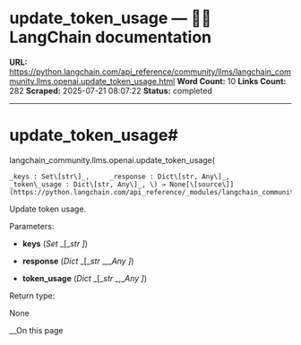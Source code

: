 # update_token_usage — 🦜🔗 LangChain  documentation

**URL:** https://python.langchain.com/api_reference/community/llms/langchain_community.llms.openai.update_token_usage.html
**Word Count:** 10
**Links Count:** 282
**Scraped:** 2025-07-21 08:07:22
**Status:** completed

---

# update\_token\_usage\#

langchain\_community.llms.openai.update\_token\_usage\(

    _keys : Set\[str\]_,     _response : Dict\[str, Any\]_,     _token\_usage : Dict\[str, Any\]_, \) → None[\[source\]](https://python.langchain.com/api_reference/_modules/langchain_community/llms/openai.html#update_token_usage)\#     

Update token usage.

Parameters:     

  * **keys** \(_Set_ _\[__str_ _\]_\)

  * **response** \(_Dict_ _\[__str_ _,__Any_ _\]_\)

  * **token\_usage** \(_Dict_ _\[__str_ _,__Any_ _\]_\)

Return type:     

None

__On this page